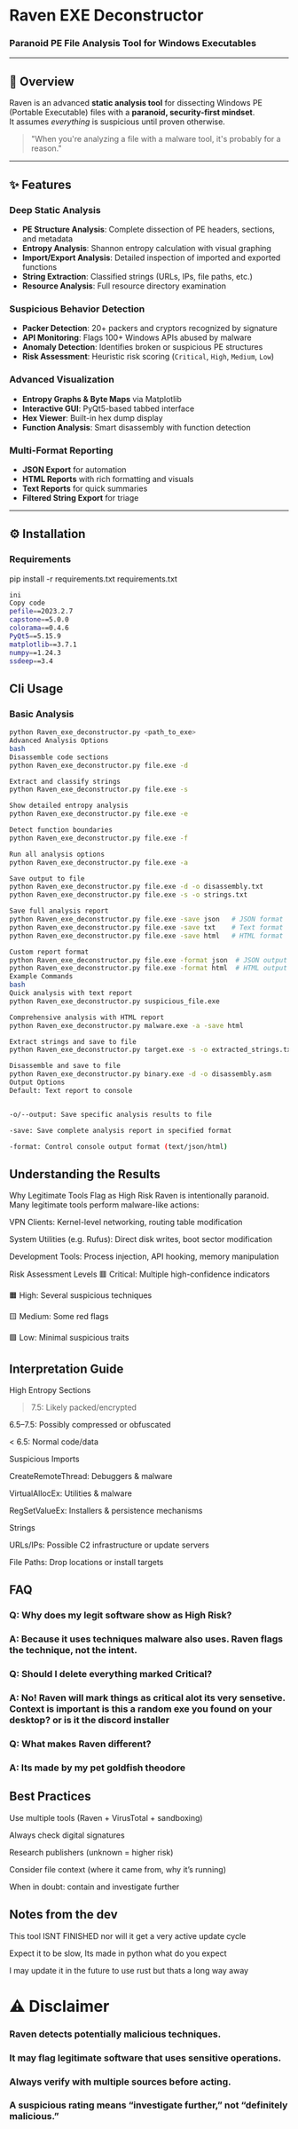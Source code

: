 # Raven EXE Deconstructor
### Paranoid PE File Analysis Tool for Windows Executables

---

## 🔎 Overview
Raven is an advanced **static analysis tool** for dissecting Windows PE (Portable Executable) files with a **paranoid, security-first mindset**.  
It assumes *everything* is suspicious until proven otherwise.

> "When you're analyzing a file with a malware tool, it's probably for a reason."

---

## ✨ Features

### Deep Static Analysis
- **PE Structure Analysis**: Complete dissection of PE headers, sections, and metadata  
- **Entropy Analysis**: Shannon entropy calculation with visual graphing  
- **Import/Export Analysis**: Detailed inspection of imported and exported functions  
- **String Extraction**: Classified strings (URLs, IPs, file paths, etc.)  
- **Resource Analysis**: Full resource directory examination  

### Suspicious Behavior Detection
- **Packer Detection**: 20+ packers and cryptors recognized by signature  
- **API Monitoring**: Flags 100+ Windows APIs abused by malware  
- **Anomaly Detection**: Identifies broken or suspicious PE structures  
- **Risk Assessment**: Heuristic risk scoring (`Critical`, `High`, `Medium`, `Low`)  

### Advanced Visualization
- **Entropy Graphs & Byte Maps** via Matplotlib  
- **Interactive GUI**: PyQt5-based tabbed interface  
- **Hex Viewer**: Built-in hex dump display  
- **Function Analysis**: Smart disassembly with function detection  

### Multi-Format Reporting
- **JSON Export** for automation  
- **HTML Reports** with rich formatting and visuals  
- **Text Reports** for quick summaries  
- **Filtered String Export** for triage  

---

## ⚙️ Installation

### Requirements

pip install -r requirements.txt
requirements.txt

```bash
ini
Copy code
pefile==2023.2.7
capstone==5.0.0
colorama==0.4.6
PyQt5==5.15.9
matplotlib==3.7.1
numpy==1.24.3
ssdeep==3.4
```

## Cli Usage

### Basic Analysis
```bash
python Raven_exe_deconstructor.py <path_to_exe>
Advanced Analysis Options
bash
Disassemble code sections
python Raven_exe_deconstructor.py file.exe -d

Extract and classify strings
python Raven_exe_deconstructor.py file.exe -s

Show detailed entropy analysis
python Raven_exe_deconstructor.py file.exe -e

Detect function boundaries
python Raven_exe_deconstructor.py file.exe -f

Run all analysis options
python Raven_exe_deconstructor.py file.exe -a

Save output to file
python Raven_exe_deconstructor.py file.exe -d -o disassembly.txt
python Raven_exe_deconstructor.py file.exe -s -o strings.txt

Save full analysis report
python Raven_exe_deconstructor.py file.exe -save json   # JSON format
python Raven_exe_deconstructor.py file.exe -save txt    # Text format  
python Raven_exe_deconstructor.py file.exe -save html   # HTML format

Custom report format
python Raven_exe_deconstructor.py file.exe -format json  # JSON output to console
python Raven_exe_deconstructor.py file.exe -format html  # HTML output to console
Example Commands
bash
Quick analysis with text report
python Raven_exe_deconstructor.py suspicious_file.exe

Comprehensive analysis with HTML report
python Raven_exe_deconstructor.py malware.exe -a -save html

Extract strings and save to file
python Raven_exe_deconstructor.py target.exe -s -o extracted_strings.txt

Disassemble and save to file
python Raven_exe_deconstructor.py binary.exe -d -o disassembly.asm
Output Options
Default: Text report to console


-o/--output: Save specific analysis results to file

-save: Save complete analysis report in specified format

-format: Control console output format (text/json/html)

```


##  Understanding the Results
Why Legitimate Tools Flag as High Risk
Raven is intentionally paranoid. Many legitimate tools perform malware-like actions:

VPN Clients: Kernel-level networking, routing table modification

System Utilities (e.g. Rufus): Direct disk writes, boot sector modification

Development Tools: Process injection, API hooking, memory manipulation

Risk Assessment Levels
🟥 Critical: Multiple high-confidence indicators

🟧 High: Several suspicious techniques

🟨 Medium: Some red flags

🟩 Low: Minimal suspicious traits

## Interpretation Guide
High Entropy Sections

> 7.5: Likely packed/encrypted

6.5–7.5: Possibly compressed or obfuscated

< 6.5: Normal code/data

Suspicious Imports

CreateRemoteThread: Debuggers & malware

VirtualAllocEx: Utilities & malware

RegSetValueEx: Installers & persistence mechanisms

Strings

URLs/IPs: Possible C2 infrastructure or update servers

File Paths: Drop locations or install targets

##  FAQ
### Q: Why does my legit software show as High Risk?
### A: Because it uses techniques malware also uses. Raven flags the technique, not the intent.

### Q: Should I delete everything marked Critical?
### A: No! Raven will mark things as critical alot its very sensetive. Context is important is this a random exe you found on your desktop? or is it the discord installer

### Q: What makes Raven different?
### A: Its made by my pet goldfish theodore

##  Best Practices
Use multiple tools (Raven + VirusTotal + sandboxing)

Always check digital signatures

Research publishers (unknown = higher risk)

Consider file context (where it came from, why it’s running)

When in doubt: contain and investigate further


## Notes from the dev
This tool ISNT FINISHED nor will it get a very active update cycle

Expect it to be slow, Its made in python what do you expect


I may update it in the future to use rust but thats a long way away


# ⚠️ Disclaimer
### Raven detects potentially malicious techniques.
### It may flag legitimate software that uses sensitive operations.
### Always verify with multiple sources before acting.

### A suspicious rating means “investigate further,” not “definitely malicious.”

